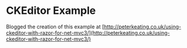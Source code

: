 # CKEditor Example

Blogged the creation of this example at [http://peterkeating.co.uk/using-ckeditor-with-razor-for-net-mvc3/](http://peterkeating.co.uk/using-ckeditor-with-razor-for-net-mvc3/)